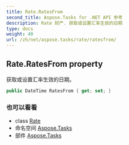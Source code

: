 ```yaml
---
title: Rate.RatesFrom
second_title: Aspose.Tasks for .NET API 参考
description: Rate 财产. 获取或设置汇率生效的日期
type: docs
weight: 40
url: /zh/net/aspose.tasks/rate/ratesfrom/
---
```

## Rate.RatesFrom property

获取或设置汇率生效的日期。

```csharp
public DateTime RatesFrom { get; set; }
```

### 也可以看看

* class [Rate](../)
* 命名空间 [Aspose.Tasks](../../rate/)
* 部件 [Aspose.Tasks](../../../)


